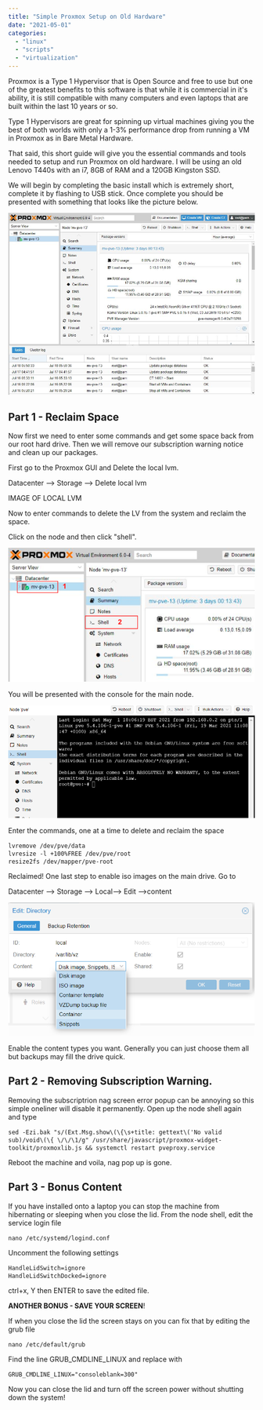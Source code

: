 ```yaml
---
title: "Simple Proxmox Setup on Old Hardware"
date: "2021-05-01"
categories: 
  - "linux"
  - "scripts"
  - "virtualization"
---
```


Proxmox is a Type 1 Hypervisor that is Open Source and free to use but one of the greatest benefits to this software is that while it is commercial in it's ability, it is still compatible with many computers and even laptops that are built within the last 10 years or so.

Type 1 Hypervisors are great for spinning up virtual machines giving you the best of both worlds with only a 1-3% performance drop from running a VM in Proxmox as in Bare Metal Hardware.

That said, this short guide will give you the essential commands and tools needed to setup and run Proxmox on old hardware. I will be using an old Lenovo T440s with an i7, 8GB of RAM and a 120GB Kingston SSD.

We will begin by completing the basic install which is extremely short, complete it by flashing to USB stick. Once complete you should be presented with something that looks like the picture below.

![](images/Proxmox-VE-6.0-Web-UI-Dashboard.jpg)

## Part 1 - Reclaim Space

Now first we need to enter some commands and get some space back from our root hard drive. Then we will remove our subscription warning notice and clean up our packages.

First go to the Proxmox GUI and Delete the local lvm.

Datacenter --> Storage --> Delete local lvm

IMAGE OF LOCAL LVM

Now to enter commands to delete the LV from the system and reclaim the space.

Click on the node and then click "shell".

![](images/proxmox-pve-select.png)

You will be presented with the console for the main node.

![](images/166fb35187497869d5b2d7712d1a140e.png)

Enter the commands, one at a time to delete and reclaim the space

```
lvremove /dev/pve/data
lvresize -l +100%FREE /dev/pve/root
resize2fs /dev/mapper/pve-root
```

Reclaimed! One last step to enable iso images on the main drive. Go to

Datacenter --> Storage --> Local--> Edit -->content

![](images/787c97044615fc434a80c3c83606bcde.png)

Enable the content types you want. Generally you can just choose them all but backups may fill the drive quick.

## Part 2 - Removing Subscription Warning.

Removing the subscriptrion nag screen error popup can be annoying so this simple oneliner will disable it permanently. Open up the node shell again and type

```
sed -Ezi.bak "s/(Ext.Msg.show\(\{\s+title: gettext\('No valid sub)/void\(\{ \/\/\1/g" /usr/share/javascript/proxmox-widget-toolkit/proxmoxlib.js && systemctl restart pveproxy.service
```

Reboot the machine and voila, nag pop up is gone.

## Part 3 - Bonus Content

If you have installed onto a laptop you can stop the machine from hibernating or sleeping when you close the lid. From the node shell, edit the service login file

```
nano /etc/systemd/logind.conf
```

Uncomment the following settings

```
HandleLidSwitch=ignore
HandleLidSwitchDocked=ignore
```

ctrl+x, Y then ENTER to save the edited file.

**ANOTHER BONUS - SAVE YOUR SCREEN**!

If when you close the lid the screen stays on you can fix that by editing the grub file

```
nano /etc/default/grub
```

Find the line GRUB\_CMDLINE\_LINUX and replace with

```
GRUB_CMDLINE_LINUX="consoleblank=300"
```

Now you can close the lid and turn off the screen power without shutting down the system!
